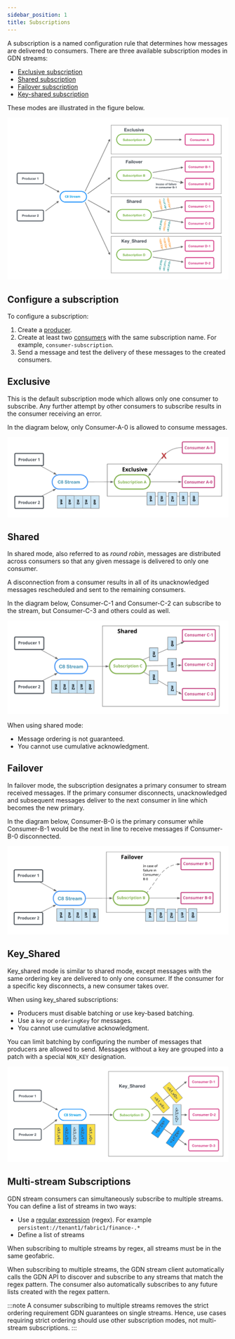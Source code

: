 ```yaml
---
sidebar_position: 1
title: Subscriptions
---
```


A subscription is a named configuration rule that determines how messages are delivered to consumers. There are three available subscription modes in GDN streams:

- [Exclusive subscription](#exclusive)
- [Shared subscription](#shared)
- [Failover subscription](#failover)
- [Key-shared subscription](#key_shared)

These modes are illustrated in the figure below.

![stream-subscription-modes](/img/stream-subscription-modes.png)


## Configure a subscription

To configure a subscription:

1. Create a [producer](../producers.md).
1. Create at least two [consumers](../consumers.md) with the same subscription name. For example, `consumer-subscription`.
1. Send a message and test the delivery of these messages to the created consumers.

## Exclusive

This is the default subscription mode which allows only one consumer to subscribe. Any further attempt by other consumers to subscribe results in the consumer receiving an error. 

In the diagram below, only Consumer-A-0 is allowed to consume messages.

![stream-exclusive-subscriptions](/img/stream-exclusive-subscriptions.png)

## Shared

In shared mode, also referred to as _round robin_, messages are distributed across consumers so that any given message is delivered to only one consumer.

A disconnection from a consumer results in all of its unacknowledged messages rescheduled and sent to the remaining consumers.

In the diagram below, Consumer-C-1 and Consumer-C-2 can subscribe to the stream, but Consumer-C-3 and others could as well.

![stream-shared-subscriptions](/img/stream-shared-subscriptions.png)

When using shared mode:

- Message ordering is not guaranteed.
- You cannot use cumulative acknowledgment.

## Failover

In failover mode, the subscription designates a primary consumer to stream received messages. If the primary consumer disconnects, unacknowledged and subsequent messages deliver to the next consumer in line which becomes the new primary.

In the diagram below, Consumer-B-0 is the primary consumer while Consumer-B-1 would be the next in line to receive messages if Consumer-B-0 disconnected.

![stream-failover-subscriptions](/img/stream-failover-subscriptions.png)

## Key_Shared

Key_shared mode is similar to shared mode, except messages with the same ordering key are delivered to only one consumer. If the consumer for a specific key disconnects, a new consumer takes over.

When using key_shared subscriptions:

- Producers must disable batching or use key-based batching.
- Use a `key` or `orderingKey` for messages.
- You cannot use cumulative acknowledgment.

You can limit batching by configuring the number of messages that producers are allowed to send. Messages without a key are grouped into a patch with a special `NON_KEY` designation. 

![stream-key-shared-subscriptions](/img/stream-key-shared-subscriptions.png)

## Multi-stream Subscriptions

GDN stream consumers can simultaneously subscribe to multiple streams. You can define a list of streams in two ways:

- Use a [regular expression](https://en.wikipedia.org/wiki/Regular_expression) (regex). For example `persistent://tenant1/fabric1/finance-.*`
- Define a list of streams

When subscribing to multiple streams by regex, all streams must be in the same geofabric.

When subscribing to multiple streams, the GDN stream client automatically calls the GDN API to discover and subscribe to any streams that match the regex pattern. The consumer also automatically subscribes to any future lists created with the regex pattern.

:::note
A consumer subscribing to multiple streams removes the strict ordering requirement GDN guarantees on single streams. Hence, use cases requiring strict ordering should use other subscription modes, not multi-stream subscriptions.
:::